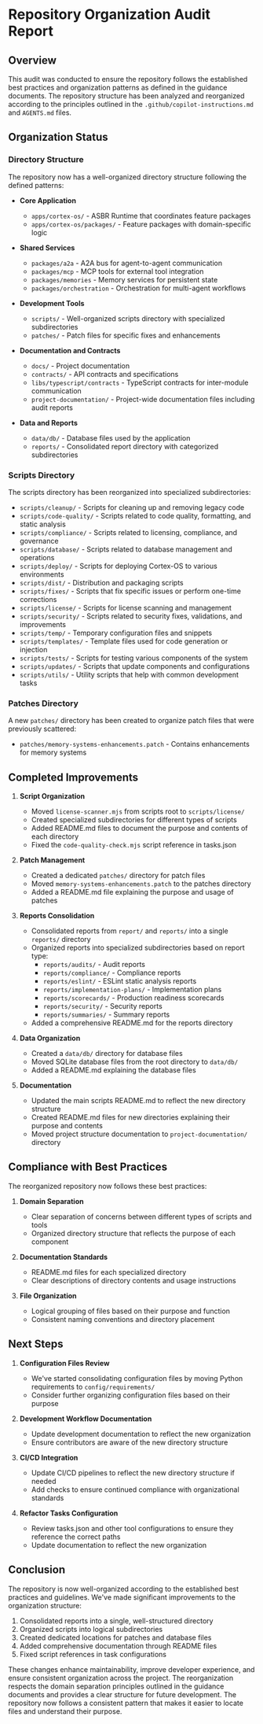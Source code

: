 # Repository Organization Audit Report

## Overview

This audit was conducted to ensure the repository follows the established best practices and organization patterns as defined in the guidance documents. The repository structure has been analyzed and reorganized according to the principles outlined in the `.github/copilot-instructions.md` and `AGENTS.md` files.

## Organization Status

### Directory Structure

The repository now has a well-organized directory structure following the defined patterns:

- **Core Application**
  - `apps/cortex-os/` - ASBR Runtime that coordinates feature packages
  - `apps/cortex-os/packages/` - Feature packages with domain-specific logic

- **Shared Services**
  - `packages/a2a` - A2A bus for agent-to-agent communication
  - `packages/mcp` - MCP tools for external tool integration
  - `packages/memories` - Memory services for persistent state
  - `packages/orchestration` - Orchestration for multi-agent workflows

- **Development Tools**
  - `scripts/` - Well-organized scripts directory with specialized subdirectories
  - `patches/` - Patch files for specific fixes and enhancements

- **Documentation and Contracts**
  - `docs/` - Project documentation
  - `contracts/` - API contracts and specifications
  - `libs/typescript/contracts` - TypeScript contracts for inter-module communication
  - `project-documentation/` - Project-wide documentation files including audit reports
- **Data and Reports**
  - `data/db/` - Database files used by the application
  - `reports/` - Consolidated report directory with categorized subdirectories

### Scripts Directory

The scripts directory has been reorganized into specialized subdirectories:

- `scripts/cleanup/` - Scripts for cleaning up and removing legacy code
- `scripts/code-quality/` - Scripts related to code quality, formatting, and static analysis
- `scripts/compliance/` - Scripts related to licensing, compliance, and governance
- `scripts/database/` - Scripts related to database management and operations
- `scripts/deploy/` - Scripts for deploying Cortex-OS to various environments
- `scripts/dist/` - Distribution and packaging scripts
- `scripts/fixes/` - Scripts that fix specific issues or perform one-time corrections
- `scripts/license/` - Scripts for license scanning and management
- `scripts/security/` - Scripts related to security fixes, validations, and improvements
- `scripts/temp/` - Temporary configuration files and snippets
- `scripts/templates/` - Template files used for code generation or injection
- `scripts/tests/` - Scripts for testing various components of the system
- `scripts/updates/` - Scripts that update components and configurations
- `scripts/utils/` - Utility scripts that help with common development tasks

### Patches Directory

A new `patches/` directory has been created to organize patch files that were previously scattered:

- `patches/memory-systems-enhancements.patch` - Contains enhancements for memory systems

## Completed Improvements

1. **Script Organization**
   - Moved `license-scanner.mjs` from scripts root to `scripts/license/`
   - Created specialized subdirectories for different types of scripts
   - Added README.md files to document the purpose and contents of each directory
   - Fixed the `code-quality-check.mjs` script reference in tasks.json

2. **Patch Management**
   - Created a dedicated `patches/` directory for patch files
   - Moved `memory-systems-enhancements.patch` to the patches directory
   - Added a README.md file explaining the purpose and usage of patches

3. **Reports Consolidation**
   - Consolidated reports from `report/` and `reports/` into a single `reports/` directory
   - Organized reports into specialized subdirectories based on report type:
     - `reports/audits/` - Audit reports
     - `reports/compliance/` - Compliance reports
     - `reports/eslint/` - ESLint static analysis reports
     - `reports/implementation-plans/` - Implementation plans
     - `reports/scorecards/` - Production readiness scorecards
     - `reports/security/` - Security reports
     - `reports/summaries/` - Summary reports
   - Added a comprehensive README.md for the reports directory

4. **Data Organization**
   - Created a `data/db/` directory for database files
   - Moved SQLite database files from the root directory to `data/db/`
   - Added a README.md explaining the database files

5. **Documentation**
   - Updated the main scripts README.md to reflect the new directory structure
   - Created README.md files for new directories explaining their purpose and contents
   - Moved project structure documentation to `project-documentation/` directory

## Compliance with Best Practices

The reorganized repository now follows these best practices:

1. **Domain Separation**
   - Clear separation of concerns between different types of scripts and tools
   - Organized directory structure that reflects the purpose of each component

2. **Documentation Standards**
   - README.md files for each specialized directory
   - Clear descriptions of directory contents and usage instructions

3. **File Organization**
   - Logical grouping of files based on their purpose and function
   - Consistent naming conventions and directory placement

## Next Steps

1. **Configuration Files Review**
   - We've started consolidating configuration files by moving Python requirements to `config/requirements/`
   - Consider further organizing configuration files based on their purpose

2. **Development Workflow Documentation**
   - Update development documentation to reflect the new organization
   - Ensure contributors are aware of the new directory structure

3. **CI/CD Integration**
   - Update CI/CD pipelines to reflect the new directory structure if needed
   - Add checks to ensure continued compliance with organizational standards

4. **Refactor Tasks Configuration**
   - Review tasks.json and other tool configurations to ensure they reference the correct paths
   - Update documentation to reflect the new organization

## Conclusion

The repository is now well-organized according to the established best practices and guidelines. We've made significant improvements to the organization structure:

1. Consolidated reports into a single, well-structured directory
2. Organized scripts into logical subdirectories
3. Created dedicated locations for patches and database files
4. Added comprehensive documentation through README files
5. Fixed script references in task configurations

These changes enhance maintainability, improve developer experience, and ensure consistent organization across the project. The reorganization respects the domain separation principles outlined in the guidance documents and provides a clear structure for future development. The repository now follows a consistent pattern that makes it easier to locate files and understand their purpose.
